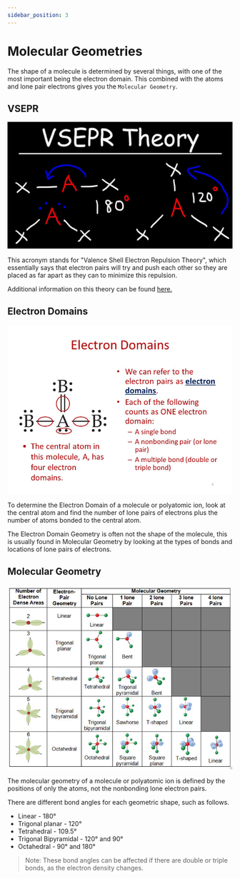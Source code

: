 ```yaml
---
sidebar_position: 3
---
```


# Molecular Geometries

The shape of a molecule is determined by several things, with one of the most important being the electron domain. This combined with the atoms and lone pair electrons gives you the `Molecular Geometry`.

## VSEPR

![VSEPR Image](/img/vsepr.jpg)

This acronym stands for "Valence Shell Electron Repulsion Theory", which essentially says that electron pairs will try and push each other so they are placed as far apart as they can to minimize this repulsion.

Additional information on this theory can be found [here.](https://www.youtube.com/watch?v=DBrq31w8vC4)

## Electron Domains

![Electron Domain Example](/img/electron-domains.jpg)

To determine the Electron Domain of a molecule or polyatomic ion, look at the central atom and find the number of lone pairs of electrons plus the number of atoms bonded to the central atom.

The Electron Domain Geometry is often not the shape of the molecule, this is usually found in Molecular Geometry by looking at the types of bonds and locations of lone pairs of electrons.

## Molecular Geometry

![Molecular Geometry Example](/img/molecular-geometries.jpg)

The molecular geometry of a molecule or polyatomic ion is defined by the positions of only the atoms, not the nonbonding lone electron pairs.

There are different bond angles for each geometric shape, such as follows.

* Linear - 180°
* Trigonal planar - 120°
* Tetrahedral - 109.5°
* Trigonal Bipyramidal - 120° and 90°
* Octahedral - 90° and 180°

> Note: These bond angles can be affected if there are double or triple bonds, as the electron density changes.